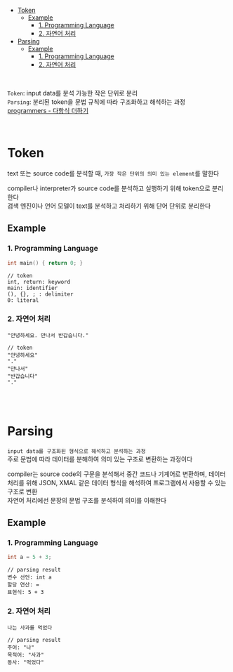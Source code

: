 - [Token](#token)
  - [Example](#example)
    - [1. Programming Language](#1-programming-language)
    - [2. 자연어 처리](#2-자연어-처리)
- [Parsing](#parsing)
  - [Example](#example-1)
    - [1. Programming Language](#1-programming-language-1)
    - [2. 자연어 처리](#2-자연어-처리-1)

<br>

`Token`: input data를 분석 가능한 작은 단위로 분리   
`Parsing`: 분리된 token을 문법 규칙에 따라 구조화하고 해석하는 과정   
[programmers - 다항식 더하기](/1_Algorithm/Programmers/240923_다항식더하기.md)   

<br>

# Token
text 또는 source code를 분석할 때, `가장 작은 단위의 의미 있는 element`를 말한다   

compiler나 interpreter가 source code를 분석하고 실행하기 위해 token으로 분리한다   
검색 엔진이나 언어 모델이 text를 분석하고 처리하기 위해 단어 단위로 분리한다   

## Example
### 1. Programming Language
```cpp
int main() { return 0; }
```
```
// token
int, return: keyword
main: identifier
(), {}, ; : delimiter
0: literal
```

### 2. 자연어 처리
```
"안녕하세요. 만나서 반갑습니다."
```
```
// token
"안녕하세요"
"."
"만나서"
"반갑습니다"
"."
```

<br><br>

# Parsing
`input data를 구조화된 형식으로 해석하고 분석하는 과정`   
주로 문법에 따라 데이터를 분해하여 의미 있는 구조로 변환하는 과정이다   

compiler는 source code의 구문을 분석해서 중간 코드나 기계어로 변환하며, 데이터 처리를 위해 JSON, XMAL 같은 데이터 형식을 해석하여 프로그램에서 사용할 수 있는 구조로 변환   
자연어 처리에선 문장의 문법 구조를 분석하여 의미를 이해한다   

## Example
### 1. Programming Language
```cpp
int a = 5 + 3;
```
```
// parsing result
변수 선언: int a
할당 연산: =
표현식: 5 + 3
```

### 2. 자연어 처리
```
나는 사과를 먹었다
```
```
// parsing result
주어: "나"
목적어: "사과"
동사: "먹었다"
```